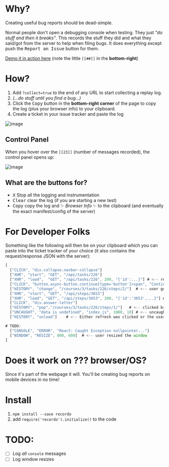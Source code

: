 # Why?

Creating useful bug reports should be dead-simple.

Normal people don't open a debugging console when testing. They just _"do stuff and then it breaks"_. This records the stuff they did and what they said/got from the server to help when filing bugs. It does everything except push the <kbd>Report an Issue</kbd> button for them.

[Demo it in action here](http://philschatz.com/gh-board/?collect=true) (note the little `[[##]]` in the **bottom-right**)

# How?

1. Add `?collect=true` to the end of any URL to start collecting a replay log.
2. _(...do stuff until you find a bug...)_
3. Click the <kbd>Copy</kbd> button in the **bottom-right corner** of the page to copy the log (plus your browser info) to your clipboard.
4. Create a ticket in your issue tracker and paste the log

![image](https://cloud.githubusercontent.com/assets/253202/11760961/6681ce34-a07e-11e5-9dbf-33ca8d19a2cd.png)

## Control Panel

When you hover over the `[[23]]` (number of messages recorded), the control panel opens up:

![image](https://cloud.githubusercontent.com/assets/253202/11760962/72fbc8ea-a07e-11e5-8380-3756ebfa10b1.png)

## What are the buttons for?

- <kbd>X</kbd> Stop all the logging and instrumentation
- <kbd>Clear</kbd> clear the log (if you are starting a new test)
- <kbd>Copy</kbd> copy the log and :sparkles: _Browser Info_ :sparkles:  to the clipboard (and eventually the exact manifest/config of the server)


# For Developer Folks

Something like the following will then be on your clipboard which you can paste into the ticket tracker of your choice (it also contains the request/response JSON with the server):

```js
[
  ["CLICK", "div.collapse.navbar-collapse"]
  ["XHR", "start", "GET", "/api/tasks/226"]
  ["XHR", "load",  "GET", "/api/tasks/226", 200, "{'id':...}"] # <-- request query and POST body
  ["CLICK", "button.async-button.continue[type='button']>span", "Continue"]
  ["HISTORY", "change", "/courses/3/tasks/226/steps/2/"]  # <-- user going to a different page
  ["XHR", "start", "GET", "/api/steps/3653"]
  ["XHR", "load", "GET", "/api/steps/3653", 200, "{'id':'3653',...}"] # <-- response JSON
  ["CLICK", "div.answer-letter"]
  ["HISTORY", "pop","/courses/3/tasks/226/steps/1/"]   # <-- clicked browser back button
  ["UNCAUGHT", "data is undefined", "index.js", 1000, 10] # <-- uncaught JS errors
  ["HISTORY", "unload"]    # <-- Either refresh was clicked or the user went to another page

# TODO:
  ["CONSOLE", "ERROR", "React: Caught Exception nullpointer..."]
  ["WINDOW", "RESIZE", 800, 600]  # <-- user resized the window
]
```

# Does it work on ??? browser/OS?

Since it's part of the webpage it will. You'll be creating bug reports on mobile devices in no time!

# Install

1. `npm install --save recordo`
2. add `require('recordo').initialize()` to the code


# TODO:

- [ ] Log _all_ `console` messages
- [ ] Log window resizes
